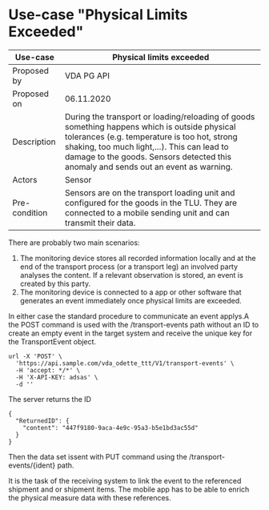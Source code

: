 # Use-case "Physical Limits Exceeded"

Use-case|Physical limits exceeded
---------------------|---------------------------------
Proposed by |VDA PG API
Proposed on |06.11.2020
Description |During the transport or loading/reloading of goods something happens which is outside physical tolerances (e.g. temperature is too hot, strong shaking, too much light,…). This can lead to damage to the goods. Sensors detected this anomaly and sends out an event as warning.   
Actors | Sensor
Pre-condition | Sensors are on the transport loading unit and configured for the goods in the TLU. They are connected to a mobile sending unit and can transmit their data.


  
  
  
There are probably two main scenarios:
1. The monitoring device stores all recorded information locally and at the end of the transport process (or a transport leg) an involved party analyses the content. If a relevant observation is stored, an event is created by this party.
2. The monitoring device is connected to a app or other software that generates an event immediately once physical limits are exceeded.

In either case the standard procedure to communicate an event applys.A the POST command is used with the /transport-events path without an ID to create an empty event in the target system and receive the unique key for the TransportEvent object.
```
url -X 'POST' \
  'https://api.sample.com/vda_odette_ttt/V1/transport-events' \
  -H 'accept: */*' \
  -H 'X-API-KEY: adsas' \
  -d ''
```  
The server returns the ID
```
{
  "ReturnedID": {
    "content": "447f9180-9aca-4e9c-95a3-b5e1bd3ac55d"
  }
}
```
Then the data set issent with PUT command using the /transport-events/{ident} path.



It is the task of the receiving system to link the event to the referenced shipment and or shipment items. The mobile app has to be able to enrich the physical measure data with these references.


